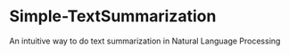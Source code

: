 # Simple-TextSummarization
An intuitive way to do text summarization in Natural Language Processing
